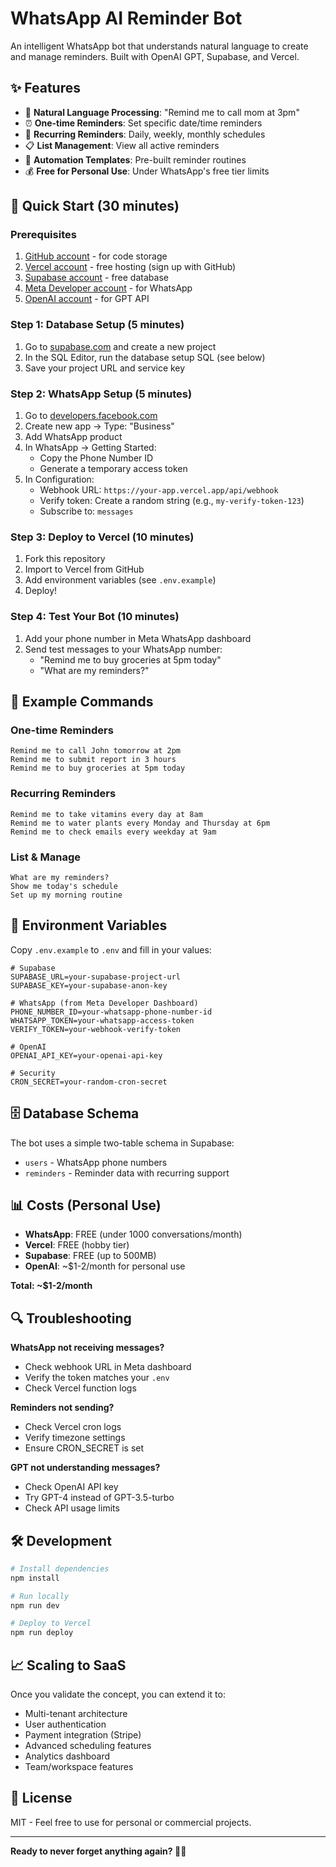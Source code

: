 # WhatsApp AI Reminder Bot

An intelligent WhatsApp bot that understands natural language to create and manage reminders. Built with OpenAI GPT, Supabase, and Vercel.

## ✨ Features

- 🧠 **Natural Language Processing**: "Remind me to call mom at 3pm"
- ⏰ **One-time Reminders**: Set specific date/time reminders
- 🔄 **Recurring Reminders**: Daily, weekly, monthly schedules
- 📋 **List Management**: View all active reminders
- 🤖 **Automation Templates**: Pre-built reminder routines
- 💰 **Free for Personal Use**: Under WhatsApp's free tier limits

## 🚀 Quick Start (30 minutes)

### Prerequisites

1. [GitHub account](https://github.com) - for code storage
2. [Vercel account](https://vercel.com) - free hosting (sign up with GitHub)
3. [Supabase account](https://supabase.com) - free database
4. [Meta Developer account](https://developers.facebook.com) - for WhatsApp
5. [OpenAI account](https://openai.com) - for GPT API

### Step 1: Database Setup (5 minutes)

1. Go to [supabase.com](https://supabase.com) and create a new project
2. In the SQL Editor, run the database setup SQL (see below)
3. Save your project URL and service key

### Step 2: WhatsApp Setup (5 minutes)

1. Go to [developers.facebook.com](https://developers.facebook.com)
2. Create new app → Type: "Business"
3. Add WhatsApp product
4. In WhatsApp → Getting Started:
   - Copy the Phone Number ID
   - Generate a temporary access token
5. In Configuration:
   - Webhook URL: `https://your-app.vercel.app/api/webhook`
   - Verify token: Create a random string (e.g., `my-verify-token-123`)
   - Subscribe to: `messages`

### Step 3: Deploy to Vercel (10 minutes)

1. Fork this repository
2. Import to Vercel from GitHub
3. Add environment variables (see `.env.example`)
4. Deploy!

### Step 4: Test Your Bot (10 minutes)

1. Add your phone number in Meta WhatsApp dashboard
2. Send test messages to your WhatsApp number:
   - "Remind me to buy groceries at 5pm today"
   - "What are my reminders?"

## 📱 Example Commands

### One-time Reminders
```
Remind me to call John tomorrow at 2pm
Remind me to submit report in 3 hours
Remind me to buy groceries at 5pm today
```

### Recurring Reminders
```
Remind me to take vitamins every day at 8am
Remind me to water plants every Monday and Thursday at 6pm
Remind me to check emails every weekday at 9am
```

### List & Manage
```
What are my reminders?
Show me today's schedule
Set up my morning routine
```

## 🔧 Environment Variables

Copy `.env.example` to `.env` and fill in your values:

```env
# Supabase
SUPABASE_URL=your-supabase-project-url
SUPABASE_KEY=your-supabase-anon-key

# WhatsApp (from Meta Developer Dashboard)
PHONE_NUMBER_ID=your-whatsapp-phone-number-id
WHATSAPP_TOKEN=your-whatsapp-access-token
VERIFY_TOKEN=your-webhook-verify-token

# OpenAI
OPENAI_API_KEY=your-openai-api-key

# Security
CRON_SECRET=your-random-cron-secret
```

## 🗄️ Database Schema

The bot uses a simple two-table schema in Supabase:

- `users` - WhatsApp phone numbers
- `reminders` - Reminder data with recurring support

## 📊 Costs (Personal Use)

- **WhatsApp**: FREE (under 1000 conversations/month)
- **Vercel**: FREE (hobby tier)
- **Supabase**: FREE (up to 500MB)
- **OpenAI**: ~$1-2/month for personal use

**Total: ~$1-2/month**

## 🔍 Troubleshooting

**WhatsApp not receiving messages?**
- Check webhook URL in Meta dashboard
- Verify the token matches your `.env`
- Check Vercel function logs

**Reminders not sending?**
- Check Vercel cron logs
- Verify timezone settings
- Ensure CRON_SECRET is set

**GPT not understanding messages?**
- Check OpenAI API key
- Try GPT-4 instead of GPT-3.5-turbo
- Check API usage limits

## 🛠️ Development

```bash
# Install dependencies
npm install

# Run locally
npm run dev

# Deploy to Vercel
npm run deploy
```

## 📈 Scaling to SaaS

Once you validate the concept, you can extend it to:
- Multi-tenant architecture
- User authentication
- Payment integration (Stripe)
- Advanced scheduling features
- Analytics dashboard
- Team/workspace features

## 📝 License

MIT - Feel free to use for personal or commercial projects.

---

**Ready to never forget anything again? 🧠✨**